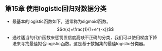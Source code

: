 ## 第15章 使用logistic回归对数据分类
- 最基本的logistic函数如下，通常称为sigmoid函数。  
$$σ(x)=\frac{1}{1+e^{-x}}$$
- 通过适当的代价函数来惩罚置信度高缺不正确的分类，我们可以使用梯度下降法来寻找最佳拟合logistic函数。这是基于数据集的最佳logistic分类器。